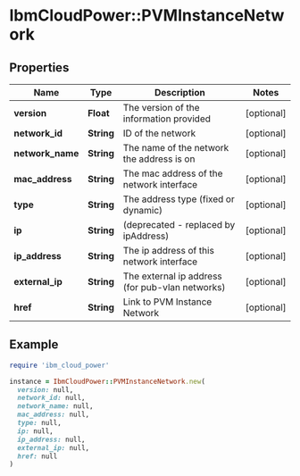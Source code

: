 # IbmCloudPower::PVMInstanceNetwork

## Properties

| Name | Type | Description | Notes |
| ---- | ---- | ----------- | ----- |
| **version** | **Float** | The version of the information provided | [optional] |
| **network_id** | **String** | ID of the network | [optional] |
| **network_name** | **String** | The name of the network the address is on | [optional] |
| **mac_address** | **String** | The mac address of the network interface | [optional] |
| **type** | **String** | The address type (fixed or dynamic) | [optional] |
| **ip** | **String** | (deprecated - replaced by ipAddress) | [optional] |
| **ip_address** | **String** | The ip address of this network interface | [optional] |
| **external_ip** | **String** | The external ip address (for pub-vlan networks) | [optional] |
| **href** | **String** | Link to PVM Instance Network | [optional] |

## Example

```ruby
require 'ibm_cloud_power'

instance = IbmCloudPower::PVMInstanceNetwork.new(
  version: null,
  network_id: null,
  network_name: null,
  mac_address: null,
  type: null,
  ip: null,
  ip_address: null,
  external_ip: null,
  href: null
)
```

